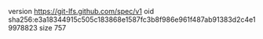 version https://git-lfs.github.com/spec/v1
oid sha256:e3a18344915c505c183868e1587fc3b8f986e961f487ab91383d2c4e19978823
size 757
